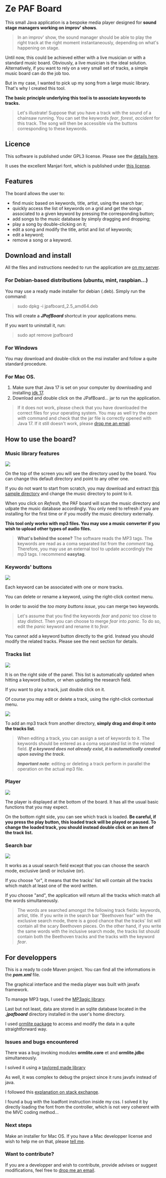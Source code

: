 # Ze PAF Board

This small Java application is a bespoke media player designed for **sound stage managers working on improv' shows**.

> In an improv' show, the sound manager should be able to play the right track at the right moment instantaneously, depending on what's happening on stage.

Until now, this could be achieved either with a live musician or with a standard music board. Obviously, a live musician is the ideal solution.  Alternatively, if you want to rely on a very small set of tracks, a simple music board can do the job too.

But in my case, I wanted to pick up my song from a large music library. That's why I created this tool.

**The basic principle underlying this tool is to associate keywords to tracks.**

> Let's illustrate! Suppose that you have a track with the sound of a chainsaw running. You can set the keywords *fear*, *forest*, *accident* for this track. The song will then be accessible via the buttons corresponding to these keywords.

## Licence

This software is published under GPL3 license. Please see the [details here](LICENSE.md).

It uses the excellent Manjari font, which is published under [this license](OFL.txt).

## Features

The board allows the user to:

* find music based on keywords, title, artist, using the search bar;
* quickly access the list of keywords on a grid and get the songs associated to a given keyword by pressing the corresponding button;
* add songs to the music database by simply dragging and dropping;
* play a song by double-clicking on it;
* edit a song and modify the title, artist and list of keywords;
* edit a keyword;
* remove a song or a keyword.

## Download and install

All the files and instructions needed  to run the application are [on my server](https://dalida.hopto.org/jpafboard_installers/).

### For Debian-based distributions (ubuntu, mint, raspbian...)

You may use a ready made installer for debian (.deb). Simply run the command:

> sudo dpkg -i jpafboard_2.5_amd64.deb

This will create a ***JPafBoard*** shortcut  in your applications menu.

If you want to uninstall it, run:

> sudo apt remove jpafboard

### For Windows 

You may download and double-click on the msi installer and follow a quite standard procedure.

### For Mac OS.

1. Make sure that Java 17 is set on your computer by downloading and installing [jdk 17](https://download.oracle.com/java/17/archive/jdk-17.0.7_macos-x64_bin.dmg).
2. Download and double click on the JPafBoard... jar to run the application.

> If it does not work, please check that you have downloaded the correct files for your operating system.
> You may as well try the *open with* command and check that the jar file is correctly opened with Java 17.
> If it still doesn't work, please [drop me an email](mailto:fournip1@hotmail.com).

## How to use the board?

### Music library features

![](/screenshots/directory.png)

On the top of the screen you will see the directory used by the board. You can change this default directory and point to any other one.

If you do not want to start from scratch, you may download and extract [this sample directory](/installers/sample.zip) and change the music directory to point to it.

When you click on *Refresh*, the PAF board will scan the music directory and udpate the music database accordingly. You only need to refresh if you are installing for the first time or if you modify the music directory externally.

**This tool only works with mp3 files. You may use a music converter if you wish to upload other types of audio files.**

> **What's behind the scene?**
> The software reads the MP3 tags. The keywords are read as a coma separated list from the *comment* tag. Therefore, you may use an external tool to update accordingly the mp3 tags. I recommend **easytag**.

### Keywords' buttons

![](/screenshots/buttons.png)

Each keyword can be associated with one or more tracks.

You can delete or rename a keyword, using the right-click context menu.

In order to avoid the *too many buttons issue*, you can merge two keywords.

> Let's assume that you find the keywords *fear* and *panic* too close to stay distinct. Then you can choose to merge *fear* into *panic*. To do so, edit the *panic* keyword and rename it to *fear*.

You cannot add a keyword button directly to the grid. Instead you should modify the related tracks. Please see the next section for details.

### Tracks list

![](/screenshots/trackslist.png)

It is on the right side of the panel. This list is automatically updated when hitting a keyword button, or when updating the research field.

If you want to play a track, just double click on it.

Of course you may edit or delete a track, using the right-click contextual menu.

![](/screenshots/trackedition.png)

To add an mp3 track from another directory, **simply drag and drop it onto the tracks list**.

> When editing a track, you can assign a set of keywords to it. The keywords should be entered as a coma separated list in the related field. ***If a keyword does not already exist, it is automatically created upon saving the track.***
>
> ***Important note***: editing or deleting a track perform in parallel the operation on the actual mp3 file.

### Player

![](/screenshots/player.png)

The player is displayed at the bottom of the board. It has all the usual basic functions that you may expect.

On the bottom right side, you can see which track is loaded. **Be careful, if you press the play button, this loaded track will be played or paused. To change the loaded track, you should instead double click on an item of the track list.**

### Search bar

![](/screenshots/searchbar.png)

It works as a usual search field except that you can choose the search mode, exclusive (and) or inclusive (or).

If you choose "or", it means that the tracks' list will contain all the tracks which match at least one of the word written.

If you choose "and", the application will return all the tracks which match all the words simultaneously.

> The words are searched amongst the following track fields: keywords, artist, title.
> If you write in the search bar "Beethoven fear" with the exclusive search mode, there is a good chance that the tracks' list will contain all the scary Beethoven pieces.
> On the other hand, if you write the same words with the inclusive search mode, the tracks list should contain both the Beethoven tracks and the tracks with the keyword *fear*.

## For developpers

This is a ready to code Maven project. You can find all the informations in the ***pom.xml*** file.

The graphical interface and the media player was built with javafx framework.

To manage MP3 tags, I used the [MP3agic library](https://github.com/mpatric/mp3agic).

Last but not least, data are stored in an sqlite database located in the ***.jpafboard*** directory installed in the user's home directory.

I used [ormlite package](https://ormlite.com/) to access and modify the data in a quite straightforward way.

### Issues and bugs encountered

There was a bug invoking modules **ormlite.core** et and **ormlite.jdbc** simultaneously.

I solved it using a [taylored made library](https://jitpack.io/#com.gitlab.grrfe/ormlitebuild/5.1.1)

As well, it was complex to debug the project since it runs javafx instead of java.

I followed this [explanation on stack exchange](https://stackoverflow.com/questions/56197372/i-cant-debug-an-application-using-netbeans-11-with-javafx-12/56207033#56207033).

I found a bug with the loadfont instruction inside my css. I solved it by directly loading the font from the controller, which is not very coherent with the MVC coding method...

### Next steps

Make an installer for Mac OS. If you have a Mac developper license and wish to help me on that, please [tell me](mailto:fournip1@hotmail.com).

### Want to contribute?

If you are a developper and wish to contribute, provide advises or suggest modifications, feel free to [drop me an email](mailto:fournip1@hotmail.com).
